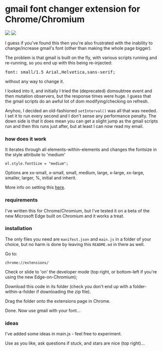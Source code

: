 # gmail font changer extension for Chrome/Chromium

![](https://img.shields.io/badge/licence-free-green.svg) ![](https://img.shields.io/badge/frameworks-none-green.svg)

I guess if you've found this then you're also frustrated with the inability to change/increase gmail's font (other than making the whole page bigger).

The problem is that gmail is built on the fly, with various scripts running and re-running, so you end up with this being re-injected:

<pre>font: small/1.5 Arial,Helvetica,sans-serif;</pre>

without any way to change it.

I looked into it, and initially I tried the (deprecated) domsubtree event and then mutation observers, but the response times were huge. I guess that the gmail scripts do an awful lot of dom modifying/checking on refresh.

Anyhoo, I decided an old-fashioned `setInterval()` was all that was needed. I set it to run every second and I don't sense any performance penalty. The down side is that it does mean you can get a slight jump as the gmail scripts run and then this runs just after, but at least I can now read my email.

### how does it work

It iterates through all elements-within-elements and changes the fontsize in the style attribute to 'medium'

`el.style.fontSize = "medium";`

Options are xx-small, x-small, small, medium, large, x-large, xx-large, smaller, larger, %, initial and inherit.

More info on setting this [here](https://www.w3schools.com/jsref/prop_style_fontsize.asp).

### requirements

I've written this for Chrome/Chromium, but I've tested it on a beta of the new Microsoft Edge built on Chromium and it works a treat.

### installation

The only files you need are `manifest.json` and `main.js` in a folder of your choice, but no harm is done by leaving this `README.md` in there as well.

Go to:

`chrome://extensions/`

Check or slide to 'on' the developer mode (top right, or bottom-left if you're using the new Edge-on-Chromium);

Download this code in its folder (check you don't end up with a folder-within-a-folder if downloading the zip file).

Drag the folder onto the extensions page in Chrome.

Done. Now use gmail with your font...

### ideas

I've added some ideas in main.js - feel free to experiment.

Use as you like, ask questions if stuck, and stars are nice (top right)...

